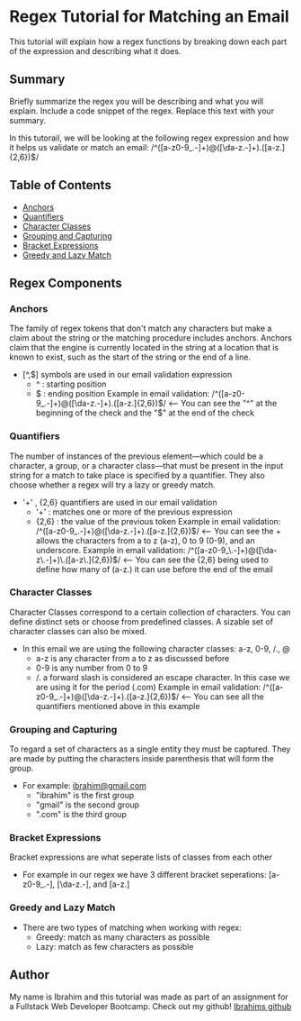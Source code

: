 # Regex Tutorial for Matching an Email 

This tutorial will explain how a regex functions by breaking down each part of the expression and describing what it does.

## Summary

Briefly summarize the regex you will be describing and what you will explain. Include a code snippet of the regex. Replace this text with your summary.

In this tutorail, we will be looking at the following regex expression and how it helps us validate or match an email:  /^([a-z0-9_\.-]+)@([\da-z\.-]+)\.([a-z\.]{2,6})$/

## Table of Contents

- [Anchors](#anchors)
- [Quantifiers](#quantifiers)
- [Character Classes](#character-classes)
- [Grouping and Capturing](#grouping-and-capturing)
- [Bracket Expressions](#bracket-expressions)
- [Greedy and Lazy Match](#greedy-and-lazy-match)

## Regex Components

### Anchors
The family of regex tokens that don't match any characters but make a claim about the string or the matching procedure includes anchors. Anchors claim that the engine is currently located in the string at a location that is known to exist, such as the start of the string or the end of a line.
- [^,$] symbols are used in our email validation expression
  - ^ : starting position
  - $ : ending position
Example in email validation: /^([a-z0-9_\.-]+)@([\da-z\.-]+)\.([a-z\.]{2,6})$/ <-- You can see the "^" at the beginning of the check and the "$" at the end of the check 
### Quantifiers
The number of instances of the previous element—which could be a character, a group, or a character class—that must be present in the input string for a match to take place is specified by a quantifier. They also choose whether a regex will try a lazy or greedy match.
- '+' , {2,6} quantifiers are used in our email validation
  - '+' : matches one or more of the previous expression
  - {2,6} : the value of the previous token
Example in email validation: /^([a-z0-9_\.-]+)@([\da-z\.-]+)\.([a-z\.]{2,6})$/ <-- You can see the + allows the characters from a to z (a-z), 0 to 9 (0-9), and an underscore. 
Example in email validation: /^([a-z0-9_\.-]+)@([\da-z\.-]+)\.([a-z\.]{2,6})$/ <-- You can see the {2,6} being used to define how many of (a-z\.) it can use before the end of the email  
### Character Classes
Character Classes correspond to a certain collection of characters. You can define distinct sets or choose from predefined classes. A sizable set of character classes can also be mixed.
- In this email we are using the following character classes: a-z, 0-9, /., @
  - a-z is any character from a to z as discussed before 
  - 0-9 is any number from 0 to 9
  - /. a forward slash is considered an escape character. In this case we are using it for the period (.com)
Example in email validation: /^([a-z0-9_\.-]+)@([\da-z\.-]+)\.([a-z\.]{2,6})$/ <-- You can see all the quantifiers mentioned above in this example 

### Grouping and Capturing
To regard a set of characters as a single entity they must be captured. They are made by putting the characters inside parenthesis that will form the group.
- For example: ibrahim@gmail.com
  - "ibrahim" is the first group
  - "gmail" is the second group 
  - ".com" is the third group 

### Bracket Expressions
Bracket expressions are what seperate lists of classes from each other 
- For example in our regex we have 3 different bracket seperations:  [a-z0-9_\.-], [\da-z\.-], and [a-z\.]

### Greedy and Lazy Match
- There are two types of matching when working with regex: 
  - Greedy: match as many characters as possible
  - Lazy: match as few characters as possible

## Author

My name is Ibrahim and this tutorial was made as part of an assignment for a Fullstack Web Developer Bootcamp. Check out my github! [Ibrahims github](https://github.com/bebo96 "Ibrahim Imran")
